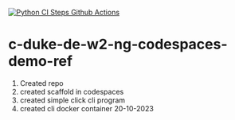 
[![Python CI Steps Github Actions](https://github.com/evinai/c-duke-de-w2-ng-codespaces-demo-ref/actions/workflows/main.yml/badge.svg)](https://github.com/evinai/c-duke-de-w2-ng-codespaces-demo-ref/actions/workflows/main.yml)
# c-duke-de-w2-ng-codespaces-demo-ref

1) Created repo
2) created scaffold in codespaces
3) created simple click cli program
4) created cli docker container
20-10-2023
